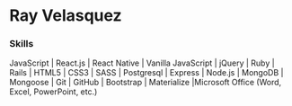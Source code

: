 # Ray Velasquez

### Skills
JavaScript | React.js | React Native | Vanilla JavaScript | jQuery | Ruby | Rails | HTML5 | CSS3 | SASS | Postgresql | Express | Node.js | MongoDB | Mongoose | Git | GitHub | Bootstrap | Materialize |Microsoft Office (Word, Excel, PowerPoint, etc.)

